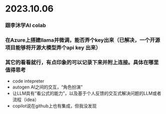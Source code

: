 # 2023.10.06

### 跟李沐学AI colab
### 在Azure上搭建llama并微调，能否弄个key出来（已解决，一个开源项目能够将开源大模型弄个api key 出来）
### 其它的看看就行，有点印象的可以记录下来并附上连接。具体在哪里值得思考 
 - code intepreter
 - autogen AI之间的交互，“角色扮演”
 - 让LLM具有“看公式的能力”，以及基于个人反馈的交互式解决问题的LLM或者流程（idea）
 - copilot说在github上也有集成，但我没发现
